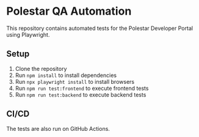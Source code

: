 # Polestar QA Automation

This repository contains automated tests for the Polestar Developer Portal using Playwright.

## Setup

1. Clone the repository
2. Run `npm install` to install dependencies
3. Run `npx playwright install` to install browsers
4. Run `npm run test:frontend` to execute frontend tests
5. Run `npm run test:backend` to execute backend tests

## CI/CD

The tests are also run on GitHub Actions.
